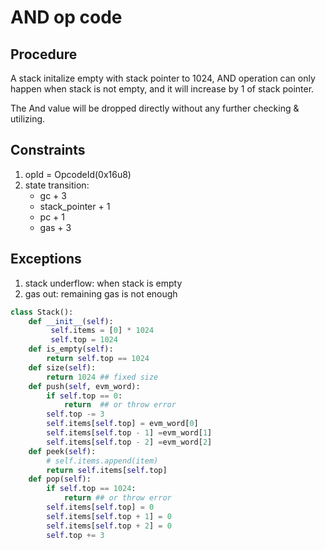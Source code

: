 # AND op code

## Procedure  

A stack initalize empty with stack pointer to 1024, AND operation can only happen when stack is not empty, and it will increase by 1 of stack pointer.  

The And value will be dropped directly without any further checking & utilizing.

## Constraints

1. opId = OpcodeId(0x16u8)
2. state transition:  
    - gc + 3
    - stack_pointer + 1
    - pc + 1
    - gas + 3


## Exceptions

1. stack underflow: when stack is empty
2. gas out: remaining gas is not enough   

```python
class Stack():
    def __init__(self):
         self.items = [0] * 1024
         self.top = 1024
    def is_empty(self):
        return self.top == 1024
    def size(self):
        return 1024 ## fixed size
    def push(self, evm_word):
        if self.top == 0:
            return  ## or throw error
        self.top -= 3
        self.items[self.top] = evm_word[0]
        self.items[self.top - 1] =evm_word[1]
        self.items[self.top - 2] =evm_word[2]
    def peek(self):
        # self.items.append(item)
        return self.items[self.top]
    def pop(self):
        if self.top == 1024:
            return ## or throw error
        self.items[self.top] = 0
        self.items[self.top + 1] = 0
        self.items[self.top + 2] = 0
        self.top += 3
```